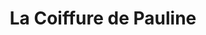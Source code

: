 ---
title: "La Coiffure de Pauline"
url: /bernieres-sur-mer/la-coiffure-de-pauline/
shop: Friseur
---
